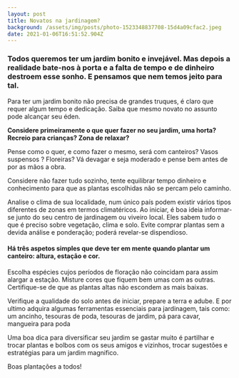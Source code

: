 ```yaml
---
layout: post
title: Novatos na jardinagem?
background: /assets/img/posts/photo-1523348837708-15d4a09cfac2.jpeg
date: 2021-01-06T16:51:52.904Z
---
```

### **Todos queremos ter um jardim bonito e invejável. Mas depois a realidade bate-nos à porta e a falta de tempo e de dinheiro destroem esse sonho. E pensamos que nem temos jeito para tal.**

Para ter um jardim bonito não precisa de grandes truques, é claro que requer algum tempo e dedicação. Saiba que mesmo novato no assunto pode alcançar seu éden.

**Considere primeiramente o que quer fazer no seu jardim, uma horta? Recreio para crianças? Zona de relaxar?**

Pense como o quer, e como fazer o mesmo, será com canteiros? Vasos suspensos ? Floreiras? Vá devagar e seja moderado e pense bem antes de por as mãos a obra.

Considere não fazer tudo sozinho, tente equilibrar tempo dinheiro e conhecimento para que as plantas escolhidas não se percam pelo caminho.

Analise o clima de sua localidade, num único país podem existir vários tipos diferentes de zonas em termos climatéricos. Ao iniciar, é boa ideia informar-se junto do seu centro de jardinagem ou viveiro local. Eles sabem tudo o que é preciso sobre vegetação, clima e solo. Evite comprar plantas sem a devida análise e ponderação; poderá revelar-se dispendioso.

#### **Há três aspetos simples que deve ter em mente quando plantar um canteiro: altura, estação e cor.**

Escolha  espécies cujos períodos de floração não coincidam para assim alargar a estação. Misture cores que fiquem bem umas com as outras. Certifique-se de que as plantas altas não escondem as mais baixas.

Verifique a qualidade do solo antes de iniciar, prepare a terra e adube. E por ultimo adquira algumas ferramentas essenciais para jardinagem, tais como: um ancinho, tesouras de poda, tesouras de jardim, pá para cavar, mangueira para poda 

Uma boa dica para diversificar seu jardim se gastar muito é partilhar e trocar plantas e bolbos com os seus amigos e vizinhos, trocar sugestões e estratégias para um jardim magnifico.

Boas plantações a todos!